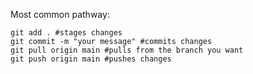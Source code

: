 Most common pathway:

```
git add . #stages changes
git commit -m "your message" #commits changes
git pull origin main #pulls from the branch you want
git push origin main #pushes changes
```

